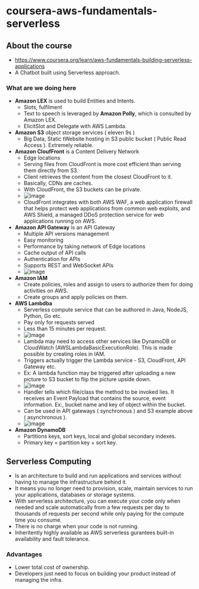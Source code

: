 # coursera-aws-fundamentals-serverless

## About the course
- https://www.coursera.org/learn/aws-fundamentals-building-serverless-applications
- A Chatbot built using Serverless approach.
### What are we doing here
- **Amazon LEX** is used to build Entities and Intents.
  - Slots, fulfilment
  - Text to speech is leveraged by **Amazon Polly**, which is consulted by Amazon LEX.
  - ElicitSlot and Delegate with AWS Lambda.
- **Amazon S3** object storage services ( eleven 9s )
  - Big Data, Static tWebsite hosting in S3 public bucket ( Public Read Access ). Extremely reliable.
- **Amazon CloufFront** is a Content Delivery Network
  - Edge locations
  - Serving files from CloudFront is more cost efficient than serving them directly from S3.
  - Client retrieves the content from the closest CloudFront to it.
  - Basically, CDNs are caches.
  - With CloudFront, the S3 buckets can be private.
  - ![image](https://user-images.githubusercontent.com/42272776/124812536-5c76d900-df81-11eb-85de-04587380ccc1.png)
  - CloudFront integrates with both AWS WAF, a web application firewall that helps protect web applications from common web exploits, and AWS Shield, a managed DDoS protection service for web applications running on AWS.
- **Amazon API Gateway** is an API Gateway
  - Multiple API versions management
  - Easy monitoring
  - Performance by taking network of Edge locations
  - Cache output of API calls
  - Authentication for APIs
  - Supports REST and WebSocket APIs
  - ![image](https://user-images.githubusercontent.com/42272776/124817856-f2adfd80-df87-11eb-9362-3af1534d7784.png)
- **Amazon IAM**
  - Create policies, roles and assign to users to authorize them for doing activities on AWS.
  - Create groups and apply policies on them.
- **AWS Lambdba**
  - Serverless compute service that can be authored in Java, NodeJS, Python, Go etc.
  - Pay only for requests served
  - Less than 15 minutes per request.
  - ![image](https://user-images.githubusercontent.com/42272776/124815730-394e2880-df85-11eb-97f7-b0103c36e6b8.png)
  - Lambda may need to access other services like DynamoDB or CloudWatch (AWSLambdaBasicExecutionRole). This is made possible by creating roles in IAM.
  - Triggers actually trigger the Lambda service - S3, CloudFront, API Gateway etc.
  - Ex: A lambda function may be triggered after uploading a new picture to S3 bucket to flip the picture upside down.
  - ![image](https://user-images.githubusercontent.com/42272776/124816419-24be6000-df86-11eb-95da-a96b9b18614c.png)
  - Handler tells which file/class the method to be invoked lies. It receives an Event Payload that contains the source, event information. Ex:, bucket name and key of object within the bucket.
  - Can be used in API gateways ( synchronous ) and S3 example above ( asynchronous ).
  - ![image](https://user-images.githubusercontent.com/42272776/124817692-bf6b6e80-df87-11eb-9d7c-37cb44969601.png)
- **Amazon DynamoDB**
  - Partitions keys, sort keys, local and global secondary indexes.
  - Primary key = partition key + sort key.

## Serverless Computing
- Is an architecture to build and run applications and services without having to manage the infrastructure behind it.
- It means you no longer need to provision, scale, maintain services to run your applications, databases or storage systems.
- With serverless architecture, you can execute your code only when needed and scale automatically from a few requests per day to thousands of requests per second while only
paying for the compute time you consume.
- There is no charge when your code is not running.
- Inheritently highly available as AWS serverless gurantees built-in availability and fault tolerance.
### Advantages
- Lower total cost of ownership.
- Developers just need to focus on building your product instead of managing the infra.


